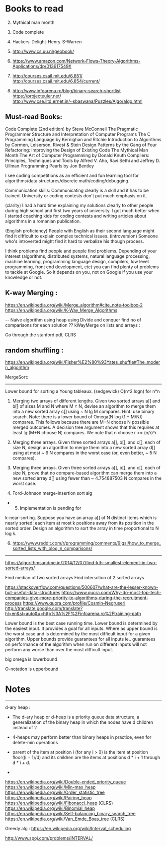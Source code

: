
# Books to read

2. Mythical man month
3. Code complete
4. Hackers-Delight-Henry-S-Warren
2. http://www.cs.uu.nl/geobook/
6. https://www.amazon.com/Network-Flows-Theory-Algorithms-Applications/dp/013617549X

3. http://courses.csail.mit.edu/6.851/
   http://courses.csail.mit.edu/6.854/current/
4. http://www.infoarena.ro/blog/binary-search-shortlist
https://projecteuler.net/
http://www.cse.iitd.ernet.in/~sbaswana/Puzzles/Algo/algo.html


Must-read Books:
-------------------
Code Complete (2nd edition) by Steve McConnell
The Pragmatic Programmer
Structure and Interpretation of Computer Programs
The C Programming Language by Kernighan and Ritchie
Introduction to Algorithms by Cormen, Leiserson, Rivest & Stein
Design Patterns by the Gang of Four
Refactoring: Improving the Design of Existing Code
The Mythical Man Month
The Art of Computer Programming by Donald Knuth
Compilers: Principles, Techniques and Tools by Alfred V. Aho, Ravi Sethi and Jeffrey D. Ullman
Programming Pearls by Jon Bentley






I see coding competitions as an efficient and fun learning tool for  
algorithms/data structures/discrete math/coding/debugging. 



Communication skills: Communicating clearly is a skill and it has to be trained. University or coding contests don't put much emphasis on it.

(clarity) I had a hard time explaining my solutions clearly to other people during high school and first two years of university. I got much better when I started coaching kids for coding contests and writing articles about algorithms in a romanian publication. 

(English proficiency)  People with English as their second language might find it difficult to explain complex technical issues.
(introversion) Someone who's introverted might find it hard to verbalize his though process.




I think problems find people and people find problems. 
Depending of your interest (algorithms, distributed systems, 
natural language processing, machine learning, programming 
language design, compilers, low level programming, front end development, etc) 
you can find plenty of problems to tackle at Google. So it depends on you, 
not on Google if you use your knowledge or not.


K-way Merging :
---------------------
https://en.wikipedia.org/wiki/Merge_algorithm#cite_note-toolbox-2
https://en.wikipedia.org/wiki/K-Way_Merge_Algorithms

--
Naive algorithm
using heap
using Divide and conquer 
find no of comparisons for each solution ??
kWayMerge on lists and arrays :

Go through the stanford pdf, CLRS

random shuffling :
-------------------
    
https://en.wikipedia.org/wiki/Fisher%E2%80%93Yates_shuffle#The_modern_algorithm


MergeSort:
*************

Lower bound for sorting a Young tableaux.  (sedgewick)
 O(n^2 logn) for n*n

1. Merging two arrays of different lengths. Given two sorted arrays a[] and b[] of sizes M and N where M ≥ N, devise an algorithm to merge them into a new sorted array c[] using ~ N lg M compares.
Hint: use binary search.
Note: there is a lower bound of Omega(N log (1 + M/N)) compares. This follows because there are M+N choose N possible merged outcomes. A decision tree argument shows that this requires at least lg (M+N choose N) compares. We note that n choose r >= (n/r)^r.

2. Merging three arrays. Given three sorted arrays a[], b[], and c[], each of size N, design an algorithm to merge them into a new sorted array d[] using at most ~ 6 N compares in the worst case (or, even better, ~ 5 N compares).

3. Merging three arrays. Given three sorted arrays a[], b[], and c[], each of size N, prove that no compare-based algorithm can merge them into a new sorted array d[] using fewer than ~ 4.754887503 N compares in the worst case.

4. Ford-Johnson merge-insertion sort alg

* 5. Implementation is pending for 

 k-near-sorting. Suppose you have an array a[] of N distinct items which is nearly sorted: each item at most k positions away from its position in the sorted order. Design an algorithm to sort the array in time proportional to N log k.

6. https://www.reddit.com/r/programming/comments/9jqsi/how_to_merge_sorted_lists_with_olog_n_comparisons/


----
https://algorithmsandme.in/2014/12/07/find-kth-smallest-element-in-two-sorted-arrays/

Find median of two sorted arrays
Find intersction of 2 sorted arrays



https://stackoverflow.com/questions/500607/what-are-the-lesser-known-but-useful-data-structures
https://www.quora.com/Why-do-most-top-tech-companies-give-more-priority-to-algorithms-during-the-recruitment-process
https://www.quora.com/profile/Cosmin-Negruseri
http://translate.google.com/translate?hl=en&sl=auto&u=http%3A%2F%2Finfoarena.ro%2Ftraining-path








Lower bound is the best case running time. Lower bound is determined by the easiest input. It provides a goal for all inputs. 
Where as upper bound  is the worst case and is determined by the  most difficult input for a given algorithm.
Upper bounds provide guarantees for all inputs ie.. guarantees on performance of the algorithm when run on different inputs will not perform any worse than over the most difficult input.


big omega is lowerbound 

O-notation is upperbound





# Notes
----------

d-ary heap :

* The d-ary heap or d-heap is a priority queue data structure, a generalization of the binary heap in which the nodes have d children instead of 2

* 4-heaps may perform better than binary heaps in practice, even for delete-min operations

* parent of the item at position i (for any i > 0) is the item at position floor((i − 1)/d) and its children are the items at positions d * i + 1 through d * i + d.

*  




https://en.wikipedia.org/wiki/Double-ended_priority_queue
https://en.wikipedia.org/wiki/Min-max_heap
https://en.wikipedia.org/wiki/Order_statistic_tree
https://en.wikipedia.org/wiki/Pairing_heap
https://en.wikipedia.org/wiki/Fibonacci_heap  (CLRS)
https://en.wikipedia.org/wiki/Binomial_heap
https://en.wikipedia.org/wiki/Self-balancing_binary_search_tree
https://en.wikipedia.org/wiki/Van_Emde_Boas_tree  (CLRS)

Greedy alg : https://en.wikipedia.org/wiki/Interval_scheduling 


http://www.spoj.com/problems/INTERVAL/








